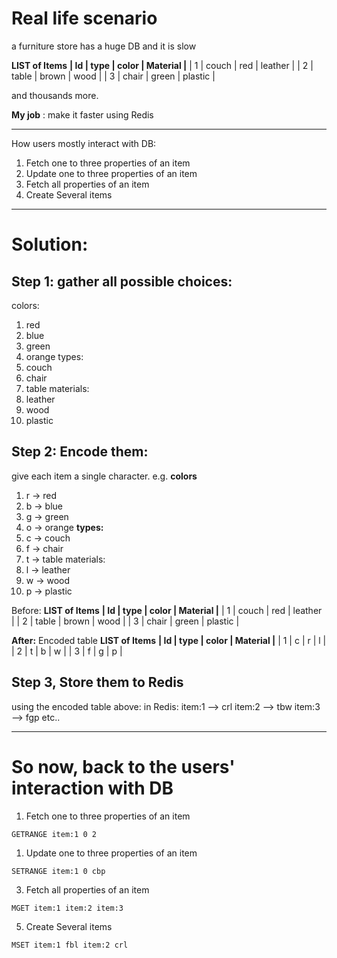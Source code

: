 

# Real life scenario 

a furniture store has a huge DB and it is slow

**LIST of Items**
**| Id  | type | color | Material |**
| 1   | couch | red   | leather |
| 2   | table | brown | wood  |
| 3   | chair | green | plastic |

and thousands more.

**My job** : make it faster using Redis

-------------
How users mostly interact with DB:
1) Fetch one to three properties of an item
2) Update one to three properties of an item
3) Fetch all properties of an item
4) Create Several items
-------------
# Solution:
## Step 1: gather all possible choices:
colors:
1. red
2. blue
3. green
4. orange
types:
1. couch
2. chair
3. table
materials:
1. leather
2. wood
3. plastic

## Step 2: Encode them:
give each item a single character. e.g.
**colors**
1. r -> red
2. b -> blue
3. g -> green
4. o -> orange
**types:**
1. c -> couch
2. f -> chair
3. t -> table
materials:
1. l -> leather
2. w -> wood
3. p -> plastic

Before:
**LIST of Items**
**| Id  | type | color | Material |**
| 1   | couch | red   | leather |
| 2   | table | brown | wood  |
| 3   | chair | green | plastic |

**After:** Encoded table
**LIST of Items**
**| Id  | type | color | Material |**
| 1   | c   | r   | l   |
| 2   | t   | b   | w   |
| 3   | f   | g   | p   |


## Step 3, Store them to Redis

using the encoded table above:
in Redis: 
item:1 --> crl
item:2 --> tbw
item:3 --> fgp
etc..

-----
# So now, back to the users' interaction with DB
1. Fetch one to three properties of an item
```
GETRANGE item:1 0 2
```
1) Update one to three properties of an item
```
SETRANGE item:1 0 cbp
```
3) Fetch all properties of an item
```
MGET item:1 item:2 item:3
```
5) Create Several items
```
MSET item:1 fbl item:2 crl
```